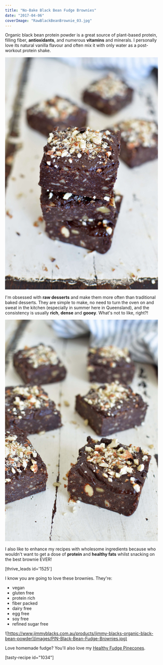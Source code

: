 ```yaml
---
title: "No-Bake Black Bean Fudge Brownies"
date: "2017-04-06"
coverImage: "RawBlackBeanBrownie_03.jpg"
---
```


Organic black bean protein powder is a great source of plant-based protein, filling fiber, **antioxidants**, and numerous **vitamins** and minerals. I personally love its natural vanilla flavour and often mix it with only water as a post-workout protein shake.

![Black Bean Fuge Brownies](images/RawBlackBeanBrownie_07.jpg)

I'm obsessed with **raw desserts** and make them more often than traditional baked desserts. They are simple to make, no need to turn the oven on and sweat in the kitchen (especially in summer here in Queensland), and the consistency is usually **rich**, **dense** and **gooey**. What's not to like, right?!

![Black Bean Fuge Brownies](images/RawBlackBeanBrownie_06.jpg)

I also like to enhance my recipes with wholesome ingredients because who wouldn't want to get a dose of **protein** and **healthy fats** whilst snacking on the best brownie EVER!

\[thrive\_leads id='1525'\]

I know you are going to love these brownies. They're:

- vegan
- gluten free
- protein rich
- fiber packed
- dairy free
- egg free
- soy free
- refined sugar free

![https://www.jimmyblacks.com.au/products/jimmy-blacks-organic-black-bean-powder](images/PIN-Black-Bean-Fudge-Brownies.jpg)

Love homemade fudge? You'll also love my [Healthy Fudge Pinecones](https://www.wildblend.co/fudge-pinecones/).

\[tasty-recipe id="1034"\]
